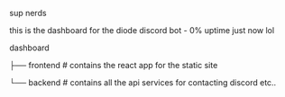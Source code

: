 sup nerds

this is the dashboard for the diode discord bot - 0% uptime just now lol

dashboard

├── frontend  # contains the react app for the static site

└── backend   # contains all the api services for contacting discord etc..
